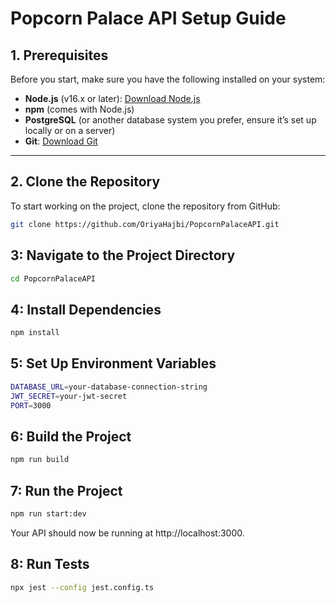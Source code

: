# Popcorn Palace API Setup Guide

## 1. Prerequisites

Before you start, make sure you have the following installed on your system:

- **Node.js** (v16.x or later): [Download Node.js](https://nodejs.org/)
- **npm** (comes with Node.js)
- **PostgreSQL** (or another database system you prefer, ensure it’s set up locally or on a server)
- **Git**: [Download Git](https://git-scm.com/)

---

## 2. Clone the Repository

To start working on the project, clone the repository from GitHub:

```bash
git clone https://github.com/OriyaHajbi/PopcornPalaceAPI.git
```

## 3: Navigate to the Project Directory

```bash
cd PopcornPalaceAPI
```

## 4: Install Dependencies

```bash
npm install
```

## 5: Set Up Environment Variables

```bash
DATABASE_URL=your-database-connection-string
JWT_SECRET=your-jwt-secret
PORT=3000
```

## 6: Build the Project

```bash
npm run build
```

## 7: Run the Project

```bash
npm run start:dev
```

Your API should now be running at http://localhost:3000.

## 8: Run Tests

```bash
npx jest --config jest.config.ts
```
